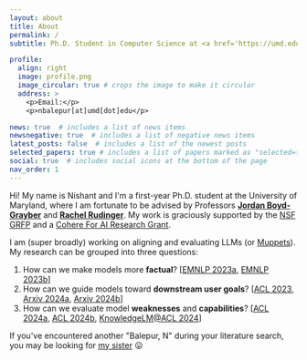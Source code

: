 ```yaml
---
layout: about
title: About
permalink: /
subtitle: Ph.D. Student in Computer Science at <a href='https://umd.edu/'>University of Maryland, College Park</a>

profile:
  align: right
  image: profile.png
  image_circular: true # crops the image to make it circular
  address: >
    <p>Email:</p>
    <p>nbalepur[at]umd[dot]edu</p>

news: true  # includes a list of news items
newsnegative: true  # includes a list of negative news items
latest_posts: false  # includes a list of the newest posts
selected_papers: true # includes a list of papers marked as "selected={true}"
social: true  # includes social icons at the bottom of the page
nav_order: 1
---
```


Hi! My name is Nishant and I'm a first-year Ph.D. student at the University of Maryland, where I am fortunate to be advised by Professors **[Jordan Boyd-Grayber](http://users.umiacs.umd.edu/~jbg/)** and **[Rachel Rudinger](https://rudinger.github.io/)**. My work is graciously supported by the [NSF GRFP](https://www.nsfgrfp.org/) and a [Cohere For AI Research Grant](https://cohere.com/blog/c4ai-research-grants).

I am (super broadly) working on aligning and evaluating LLMs (or [Muppets](https://www.youtube.com/watch?v=u0DgoRVLTE8)). My research can be grouped into three questions: 
1. How can we make models more **factual**?
   [[EMNLP 2023a](https://arxiv.org/abs/2305.03276), [EMNLP 2023b](https://arxiv.org/abs/2310.14486)]
2. How can we guide models toward **downstream user goals**?
   [[ACL 2023](https://aclanthology.org/2023.findings-acl.14/), [Arxiv 2024a](https://arxiv.org/abs/2402.12291), [Arxiv 2024b](https://arxiv.org/abs/2406.15352)]
3. How can we evaluate model **weaknesses** and **capabilities**?
   [[ACL 2024a](https://arxiv.org/abs/2311.07532), [ACL 2024b](https://arxiv.org/abs/2402.12483), [KnowledgeLM@ACL 2024](https://arxiv.org/abs/2407.01992)]


If you've encountered another "Balepur, N" during your literature search, you may be looking for [my sister](https://nainasb.github.io/) 😛
